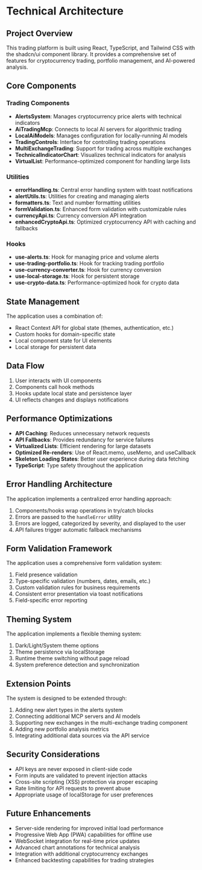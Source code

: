
# Technical Architecture

## Project Overview

This trading platform is built using React, TypeScript, and Tailwind CSS with the shadcn/ui component library. It provides a comprehensive set of features for cryptocurrency trading, portfolio management, and AI-powered analysis.

## Core Components

### Trading Components

- **AlertsSystem**: Manages cryptocurrency price alerts with technical indicators
- **AiTradingMcp**: Connects to local AI servers for algorithmic trading
- **LocalAiModels**: Manages configuration for locally-running AI models
- **TradingControls**: Interface for controlling trading operations
- **MultiExchangeTrading**: Support for trading across multiple exchanges
- **TechnicalIndicatorChart**: Visualizes technical indicators for analysis
- **VirtualList**: Performance-optimized component for handling large lists

### Utilities

- **errorHandling.ts**: Central error handling system with toast notifications
- **alertUtils.ts**: Utilities for creating and managing alerts
- **formatters.ts**: Text and number formatting utilities
- **formValidation.ts**: Enhanced form validation with customizable rules
- **currencyApi.ts**: Currency conversion API integration
- **enhancedCryptoApi.ts**: Optimized cryptocurrency API with caching and fallbacks

### Hooks

- **use-alerts.ts**: Hook for managing price and volume alerts
- **use-trading-portfolio.ts**: Hook for tracking trading portfolio
- **use-currency-converter.ts**: Hook for currency conversion
- **use-local-storage.ts**: Hook for persistent storage
- **use-crypto-data.ts**: Performance-optimized hook for crypto data

## State Management

The application uses a combination of:

- React Context API for global state (themes, authentication, etc.)
- Custom hooks for domain-specific state
- Local component state for UI elements
- Local storage for persistent data

## Data Flow

1. User interacts with UI components
2. Components call hook methods
3. Hooks update local state and persistence layer
4. UI reflects changes and displays notifications

## Performance Optimizations

- **API Caching**: Reduces unnecessary network requests
- **API Fallbacks**: Provides redundancy for service failures
- **Virtualized Lists**: Efficient rendering for large datasets
- **Optimized Re-renders**: Use of React.memo, useMemo, and useCallback
- **Skeleton Loading States**: Better user experience during data fetching
- **TypeScript**: Type safety throughout the application

## Error Handling Architecture

The application implements a centralized error handling approach:

1. Components/hooks wrap operations in try/catch blocks
2. Errors are passed to the `handleError` utility
3. Errors are logged, categorized by severity, and displayed to the user
4. API failures trigger automatic fallback mechanisms

## Form Validation Framework

The application uses a comprehensive form validation system:

1. Field presence validation
2. Type-specific validation (numbers, dates, emails, etc.)
3. Custom validation rules for business requirements
4. Consistent error presentation via toast notifications
5. Field-specific error reporting

## Theming System

The application implements a flexible theming system:

1. Dark/Light/System theme options
2. Theme persistence via localStorage
3. Runtime theme switching without page reload
4. System preference detection and synchronization

## Extension Points

The system is designed to be extended through:

1. Adding new alert types in the alerts system
2. Connecting additional MCP servers and AI models
3. Supporting new exchanges in the multi-exchange trading component
4. Adding new portfolio analysis metrics
5. Integrating additional data sources via the API service

## Security Considerations

- API keys are never exposed in client-side code
- Form inputs are validated to prevent injection attacks
- Cross-site scripting (XSS) protection via proper escaping
- Rate limiting for API requests to prevent abuse
- Appropriate usage of localStorage for user preferences

## Future Enhancements

- Server-side rendering for improved initial load performance
- Progressive Web App (PWA) capabilities for offline use
- WebSocket integration for real-time price updates
- Advanced chart annotations for technical analysis
- Integration with additional cryptocurrency exchanges
- Enhanced backtesting capabilities for trading strategies
